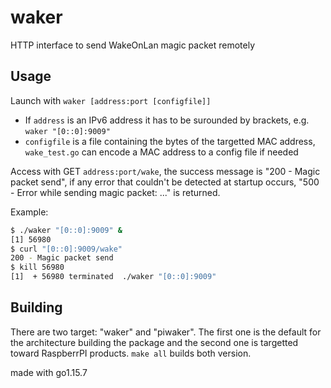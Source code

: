 # waker

HTTP interface to send WakeOnLan magic packet remotely

## Usage

Launch with `waker [address:port [configfile]]`

- If `address` is an IPv6 address it has to be surounded by brackets, e.g. `waker "[0::0]:9009"`
- `configfile` is a file containing the bytes of the targetted MAC address, `wake_test.go` can encode a MAC address to a config file if needed

Access with GET `address:port/wake`, the success message is "200 - Magic packet send", if any error that couldn't be detected at startup occurs, "500 - Error while sending magic packet: ..." is returned.

Example:

```sh
$ ./waker "[0::0]:9009" &
[1] 56980
$ curl "[0::0]:9009/wake"
200 - Magic packet send
$ kill 56980
[1]  + 56980 terminated  ./waker "[0::0]:9009"
```

## Building

There are two target: "waker" and "piwaker". The first one is the default for the architecture building the package and the second one is targetted toward RaspberrPI products. `make all` builds both version.

made with go1.15.7